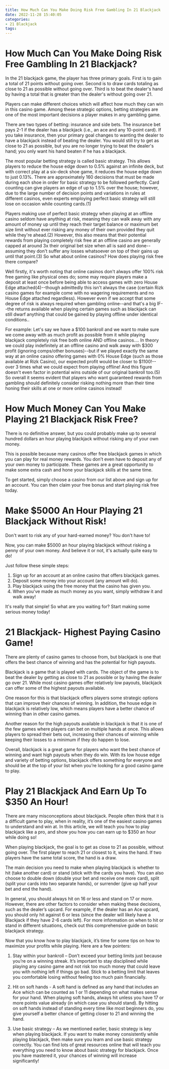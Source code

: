 ```yaml
---
title: How Much Can You Make Doing Risk Free Gambling In 21 Blackjack 
date: 2022-11-28 15:40:05
categories:
- 21 Blackjack
tags:
---
```



#  How Much Can You Make Doing Risk Free Gambling In 21 Blackjack? 

In the 21 blackjack game, the player has three primary goals. 
First is to gain a total of 21 points without going over. Second is to draw cards totaling as close to 21 as possible without going over. Third is to beat the dealer's hand by having a total that is greater than the dealer's without going over 21. 

Players can make different choices which will affect how much they can win in this casino game.  Among these strategic options, betting strategies are one of the most important decisions a player makes in any gambling game.

There are two types of betting: insurance and side bets. The insurance bet pays 2-1 if the dealer has a blackjack (i.e., an ace and any 10-point card). If you take insurance, then your primary goal changes to wanting the dealer to have a blackjack instead of beating the dealer. You would still try to get as close to 21 as possible, but you are no longer trying to beat the dealer's hand; you only want his hand beaten if he has a blackjack.

The most popular betting strategy is called basic strategy. This allows players to reduce the house edge down to 0.5% against an infinite deck, but with correct play at a six-deck shoe game, it reduces the house edge down to just 0.13%. There are approximately 160 decisions that must be made during each shoe in order for basic strategy to be followed perfectly. Card counting can give players an edge of up to 1.5% over the house; however, due to the large number of decision points and variations in rules at different casinos, even experts employing perfect basic strategy will still lose on occasion while counting cards.(1)

Players making use of perfect basic strategy when playing at an offline casino seldom have anything at risk, meaning they can walk away with any amount of money up until they reach their target balance or maximum bet size limit without ever risking any money of their own provided they quit while they're ahead.(2) However, this also means that their potential rewards from playing completely risk free at an offline casino are generally capped at around 3x their original bet size when all is said and done--assuming they don't suffer any losses whatsoever on top of their gains up until that point.(3) So what about online casinos? How does playing risk free there compare? 

Well firstly, it's worth noting that online casinos don't always offer 100% risk free gaming like physical ones do; some may require players make a deposit at least once before being able to access games with zero House Edge attached(4)--though admittedly this isn't always the case (certain Rizk casino games for example come with no wagering requirements and no House Edge attached regardless). However even if we accept that some degree of risk is always required when gambling online--and that's a big IF--the returns available when playing certain games such as blackjack can still dwarf anything that could be gained by playing offline under identical conditions.. 

For example: Let's say we have a $100 bankroll and we want to make sure we come away with as much profit as possible from it while playing blackjack completely risk free both online AND offline casinos.... In theory we could play indefinitely at an offline casino and walk away with $300 profit (ignoring comps/other bonuses)--but if we played exactly the same way at an online casino offering games with 0% House Edge (such as those available at Rizk Casino), our expected profit would be closer to $1100!--over 3 times what we could expect from playing offline! And this figure doesn't even factor in potential wins outside of our original bankroll too.(5) So overall it seems evident that players who want guaranteed rewards from gambling should definitely consider risking nothing more than their time honing their skills at one or more online casinos instead!

#  How Much Money Can You Make Playing 21 Blackjack Risk Free? 

There is no definitive answer, but you could probably make up to several hundred dollars an hour playing blackjack without risking any of your own money. 

This is possible because many casinos offer free blackjack games in which you can play for real money rewards. You don’t even have to deposit any of your own money to participate. These games are a great opportunity to make some extra cash and hone your blackjack skills at the same time. 

To get started, simply choose a casino from our list above and sign up for an account. You can then claim your free bonus and start playing risk free today.

#  Make $5000 An Hour Playing 21 Blackjack Without Risk! 

Don't want to risk any of your hard-earned money? You don't have to!

Now, you can make $5000 an hour playing blackjack without risking a penny of your own money. And believe it or not, it's actually quite easy to do!

Just follow these simple steps: 

1. Sign up for an account at an online casino that offers blackjack games. 
2. Deposit some money into your account (any amount will do). 
3. Play blackjack using the free money that the casino has given you. 
4. When you've made as much money as you want, simply withdraw it and walk away!

It's really that simple! So what are you waiting for? Start making some serious money today!

#  21 Blackjack- Highest Paying Casino Game! 

There are plenty of casino games to choose from, but blackjack is one that offers the best chance of winning and has the potential for high payouts. 

Blackjack is a game that is played with cards. The object of the game is to beat the dealer by getting as close to 21 as possible or by having the dealer go over 21. While most casino games offer relatively low payouts, blackjack can offer some of the highest payouts available. 

One reason for this is that blackjack offers players some strategic options that can improve their chances of winning. In addition, the house edge in blackjack is relatively low, which means players have a better chance of winning than in other casino games. 

Another reason for the high payouts available in blackjack is that it is one of the few games where players can bet on multiple hands at once. This allows players to spread their bets out, increasing their chances of winning while keeping their losses to a minimum if they do happen to lose. 

Overall, blackjack is a great game for players who want the best chance of winning and want high payouts when they do win. With its low house edge and variety of betting options, blackjack offers something for everyone and should be at the top of your list when you’re looking for a good casino game to play.

#  Play 21 Blackjack And Earn Up To $350 An Hour!

There are many misconceptions about blackjack. People often think that it is a difficult game to play, when in reality, it’s one of the easiest casino games to understand and win at. In this article, we will teach you how to play blackjack like a pro, and show you how you can earn up to $350 an hour while doing so!

When playing blackjack, the goal is to get as close to 21 as possible, without going over. The first player to reach 21 or closest to it, wins the hand. If two players have the same total score, the hand is a draw.

The main decision you need to make when playing blackjack is whether to hit (take another card) or stand (stick with the cards you have). You can also choose to double down (double your bet and receive one more card), split (split your cards into two separate hands), or surrender (give up half your bet and end the hand).

In general, you should always hit on 16 or less and stand on 17 or more. However, there are other factors to consider when making these decisions, such as the dealer’s upcard. For example, if the dealer has an Ace upcard, you should only hit against 6 or less (since the dealer will likely have a Blackjack if they have 2-6 cards left). For more information on when to hit or stand in different situations, check out this comprehensive guide on basic blackjack strategy.

Now that you know how to play blackjack, it’s time for some tips on how to maximize your profits while playing. Here are a few pointers:

1) Stay within your bankroll – Don’t exceed your betting limits just because you’re on a winning streak. It’s important to stay disciplined while playing any casino game and not risk too much money that could leave you with nothing left if things go bad. Stick to a betting limit that leaves you comfortable losing without feeling too much pain financially.

2) Hit on soft hands - A soft hand is defined as any hand that includes an Ace which can be counted as 1 or 11 depending on what makes sense for your hand. When playing soft hands, always hit unless you have 17 or more points value already (in which case you should stand). By hitting on soft hands instead of standing every time like most beginners do, you give yourself a better chance of getting closer to 21 and winning the hand.

3) Use basic strategy – As we mentioned earlier, basic strategy is key when playing blackjack. If you want to make money consistently while playing blackjack, then make sure you learn and use basic strategy correctly. You can find lots of great resources online that will teach you everything you need to know about basic strategy for blackjack. Once you have mastered it, your chances of winning will increase significantly!